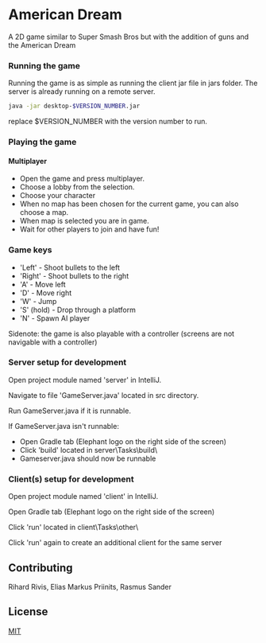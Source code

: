 # American Dream

A 2D game similar to Super Smash Bros but with the addition of guns and the American Dream

### Running the game

Running the game is as simple as running the client jar file in jars folder. The server is already running on a remote
server.

```bash
java -jar desktop-$VERSION_NUMBER.jar
```

replace $VERSION_NUMBER with the version number to run.

### Playing the game

#### Multiplayer

* Open the game and press multiplayer.
* Choose a lobby from the selection.
* Choose your character
* When no map has been chosen for the current game, you can also choose a map.
* When map is selected you are in game.
* Wait for other players to join and have fun!

### Game keys

* 'Left' - Shoot bullets to the left
* 'Right' - Shoot bullets to the right
* 'A' - Move left
* 'D' - Move right
* 'W' - Jump
* 'S' (hold) - Drop through a platform
* 'N' - Spawn AI player

Sidenote: the game is also playable with a controller (screens are not navigable with a controller)

### Server setup for development

Open project module named 'server' in IntelliJ.

Navigate to file 'GameServer.java' located in src directory.

Run GameServer.java if it is runnable.

If GameServer.java isn't runnable:

* Open Gradle tab (Elephant logo on the right side of the screen)
* Click 'build' located in server\Tasks\build\
* Gameserver.java should now be runnable

### Client(s) setup for development

Open project module named 'client' in IntelliJ.

Open Gradle tab (Elephant logo on the right side of the screen)

Click 'run' located in client\Tasks\other\

Click 'run' again to create an additional client for the same server

## Contributing

Rihard Rivis, Elias Markus Priinits, Rasmus Sander

## License

[MIT](https://choosealicense.com/licenses/mit/)
